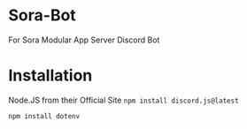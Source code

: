 # Sora-Bot
For Sora Modular App Server Discord Bot

# Installation
Node.JS from their Official Site
`npm install discord.js@latest`

`npm install dotenv`